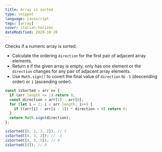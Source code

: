 ```yaml
---
title: Array is sorted
type: snippet
language: javascript
tags: [array]
cover: italian-horizon
dateModified: 2020-10-20
---
```


Checks if a numeric array is sorted.

- Calculate the ordering `direction` for the first pair of adjacent array elements.
- Return `0` if the given array is empty, only has one element or the `direction` changes for any pair of adjacent array elements.
- Use `Math.sign()` to covert the final value of `direction` to `-1` (descending order) or `1` (ascending order).

```js
const isSorted = arr => {
  if (arr.length <= 1) return 0;
  const direction = arr[1] - arr[0];
  for (let i = 2; i < arr.length; i++) {
    if ((arr[i] - arr[i - 1]) * direction < 0) return 0;
  }
  return Math.sign(direction);
};
```

```js
isSorted([0, 1, 2, 2]); // 1
isSorted([4, 3, 2]); // -1
isSorted([4, 3, 5]); // 0
isSorted([4]); // 0
```
